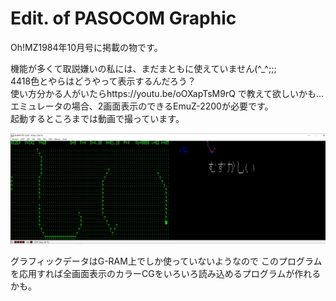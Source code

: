 # Edit. of PASOCOM Graphic
Oh!MZ1984年10月号に掲載の物です。  

機能が多くて取説嫌いの私には、まだまともに使えていません(^_^;;;  
4418色とやらはどうやって表示するんだろう？  
使い方分かる人がいたらhttps://youtu.be/oOXapTsM9rQ で教えて欲しいかも…  
エミュレータの場合、2画面表示のできるEmuZ-2200が必要です。  
起動するところまでは動画で撮っています。

![screen_capture](https://github.com/mkomakonkon/MZ-2000/blob/master/Oh!MZ/198410_Edit_of_PASOCOM_Graphic/screen_capture.jpg "screen_capture")

グラフィックデータはG-RAM上でしか使っていないようなので
このプログラムを応用すれば全画面表示のカラーCGをいろいろ読み込めるプログラムが作れるかも。
